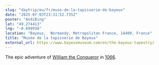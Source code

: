 ```yaml
---
slug: "daytrip/eu/fr/muse-de-la-tapisserie-de-bayeux"
date: "2025-07-03T23:31:52.735Z"
poster: "AndiBing"
lat: "49.274413"
lng: "-0.699938"
location: "Bayeux,  Normandy, Metropolitan France, 14400, France"
title: "Musée de la tapisserie de Bayeux"
external_url: https://www.bayeuxmuseum.com/en/the-bayeux-tapestry/
---
```

The epic adventure of [William the Conqueror](https://en.wikipedia.org/wiki/William_the_Conqueror) in [1066](https://en.wikipedia.org/wiki/Norman_Conquest).